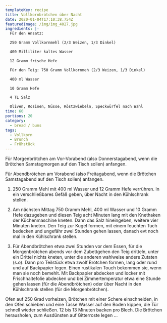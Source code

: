 ```yaml
---
templateKey: recipe
title: Vollkornbrötchen über Nacht
date: 2020-01-04T17:10:38.754Z
featuredImage: /img/img_4027.jpg
ingredients: |-
  Für den Ansatz:

  250 Gramm Vollkornmehl (2/3 Weizen, 1/3 Dinkel)

  400 Milliliter kaltes Wasser

  12 Gramm frische Hefe 

  Für den Teig: 750 Gramm Vollkornmeh (2/3 Weizen, 1/3 Dinkel)

  400 ml Wasser

  10 Gramm Hefe

  4 TL Salz 

  Oliven, Rosinen, Nüsse, Röstzwiebeln, Speckwürfel nach Wahl
time: 60
portions: 20
category:
  - bread / buns
tags:
  - Vollkorn
  - Brunch
  - Frühstück
---
```

Für Morgenbrötchen am Vor-Vorabend (also Donnerstagabend, wenn die Brötchen Samstagmorgen auf den Tisch sollen) anfangen.

Für Abendbrötchen am Vorabend (also Freitagabend, wenn die Brötchen Samstagabend auf den Tisch sollen) anfangen.

1.  250 Gramm Mehl mit 400 ml Wasser und 12 Gramm Hefe verrühren. In ein verschließbares Gefäß geben, über Nacht in den Kühlschrank stellen.

2. Am nächsten Mittag 750 Gramm Mehl, 400 ml Wasser und 10 Gramm Hefe dazugeben und diesen Teig acht Minuten lang mit den Knethaken der Küchenmaschine kneten. Dann das Salz hineingeben, weitere vier Minuten kneten. Den Teig zur Kugel formen, mit einem feuchten Tuch bedecken und ungefähr zwei Stunden gehen lassen, danach evt noch mal in den Kühlschrank stellen.  

3. Für Abendbrötchen  etwa zwei Stunden vor dem Essen,  für die Morgenbrötchen abends vor dem Zubettgehen den Teig dritteln, unter ein Drittel nichts  kneten, unter die anderen wahlweise andere Zutaten (s.o). Dann pro Teilstück etwa zwölf Brötchen formen, lang oder rund und auf Backpapier legen. Einen rustikalen Touch bekommen sie, wenn man sie noch bemehlt. Mit Backpapier abdecken und locker mit Frischhaltefolie abdecken und bei Zimmertemperatur etwa eine Stunde gehen lassen (für die Abendbrötchen) oder über Nacht in den Kühlschrank stellen (für die Morgenbrötchen).

Ofen auf 250 Grad vorheizen, Brötchen mit einer Schere einschneiden, in den Ofen schieben und eine Tasse Wasser auf den Boden kippen, die Tür schnell wieder schließen. 12 bis 13 Minuten backen pro Blech. Die Brötchen herausholen, zum Ausdünsten auf Gitterroste legen ...
